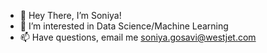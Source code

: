 - 👋 Hey There, I’m Soniya!
- 👀 I’m interested in Data Science/Machine Learning
- 📫 Have questions, email me soniya.gosavi@westjet.com

<!---
sgosavi10/sgosavi10 is a ✨ special ✨ repository because its `README.md` (this file) appears on your GitHub profile.
You can click the Preview link to take a look at your changes.
--->
